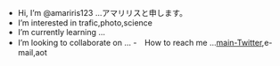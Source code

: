 -  Hi, I’m @amariris123 ...アマリリスと申します。
-  I’m interested in trafic,photo,science
-  I’m currently learning ...
-  I’m looking to collaborate on ...
-　How to reach me ...<a href="https://twitter.com/Tokyos_left_han">main-Twitter</a>,e-mail,aot

<!---
amariris123/amariris123 is a ✨ special ✨ repository because its `README.md` (this file) appears on your GitHub profile.
You can click the Preview link to take a look at your changes.
--->

